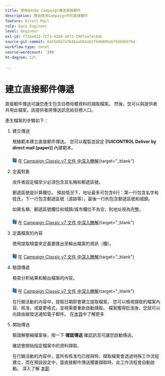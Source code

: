 ```yaml
---
title: 使用Adobe Campaign傳送直接郵件
description: 開始使用Campaign中的直接郵件
feature: Direct Mail
role: Data Engineer
level: Beginner
exl-id: ff2be012-72f3-428d-a973-196fea7ec4ab
source-git-commit: 0a55d947a7646aab64ab2f9d0d09a6f930db576e
workflow-type: tm+mt
source-wordcount: '399'
ht-degree: 12%

---
```


# 建立直接郵件傳遞

直接郵件傳送可讓您產生包含目標母體資料的擷取檔案。 然後，您可以與提供者共用此檔案，該提供者將傳送訊息給目標人口。

產生檔案的步驟如下：

1. 建立傳送

   根據範本建立直接郵件傳送。 您可以複製並設定 **[!UICONTROL Deliver by direct mail (paper)]** 內建範本。

   ![](../assets/do-not-localize/book.png) 在 [Campaign Classic v7 文件 中深入瞭解](https://experienceleague.adobe.com/docs/campaign-classic/using/sending-messages/sending-direct-mail/creating-a-direct-mail-delivery.html){target="_blank"}

1. 定義對象

   收件者設定檔至少必須包含其名稱和郵遞區號。

   郵遞區號是計算欄位。 預設情況下，地址最多可包含6行：第一行包含名字和姓氏，下一行包含郵遞區號（道路等），最後一行則包含郵遞區號和城鎮。

   如果名稱、郵遞區號欄位和城鎮/城市欄位不為空，則地址視為完整。

   ![](../assets/do-not-localize/book.png) 在 [Campaign Classic v7 文件 中深入瞭解](https://experienceleague.adobe.com/docs/campaign-classic/using/sending-messages/key-steps-when-creating-a-delivery/steps-defining-the-target-population.html){target="_blank"}

1. 定義檔案的內容

   使用提取精靈來定義要匯出至輸出檔案的資訊（欄）。

   ![](../assets/do-not-localize/book.png) 在 [Campaign Classic v7 文件 中深入瞭解](https://experienceleague.adobe.com/docs/campaign-classic/using/sending-messages/sending-direct-mail/defining-the-direct-mail-content.html){target="_blank"}

1. 驗證傳遞

   檢查分析結果和輸出檔案的內容。

   ![](../assets/do-not-localize/book.png) 在 [Campaign Classic v7 文件 中深入瞭解](https://experienceleague.adobe.com/docs/campaign-classic/using/sending-messages/sending-direct-mail/validating.html){target="_blank"}

   在行銷活動的內容中，提取日期即會建立提取檔案。 您可以檢視擷取的檔案內容、核准，或變更格式，並視需要重新啟動擷取。 檔案獲得批准後，您就可以向路由器發送通知電子郵件。 在[本頁](https://experienceleague.adobe.com/docs/campaign/automation/campaign-orchestration/marketing-campaign-approval.html)中了解更多

1. 開始傳送

   驗證解壓縮檔案後，按一下 **確認傳送** 確認訊息可讓您啟動傳送。

   確認會開始指定檔案中的資料擷取。

   在行銷活動的內容中，當所有核准均已授與時，擷取檔案會透過特殊工作流程建立，而在預設設定中，當直接郵件傳送擱置擷取時，此工作流程會自動啟動。 深入了解 [本節](https://experienceleague.adobe.com/docs/campaign/automation/campaign-orchestration/marketing-campaign-deliveries.html?lang=zh-Hant)
